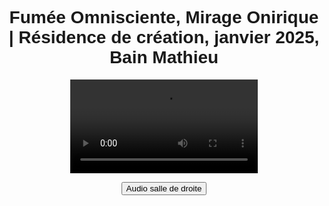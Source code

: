 <html lang="fr">
<head>
<meta charset="UTF-8">
<meta name="viewport" content="width=device-width, initial-scale=1.0">
<title>Félix-Antoine Coutu</title>
<style>
   body {
       font-family: Arial, sans-serif;
       text-align: center;
       padding: 10px;
   }

   /* Changer la taille de la police pour les titres */
   h1 {
      font-size: 16px !important;  /* Ajuste la taille ici comme tu le souhaites */
      font-weight: bold;
      color: #333;  /* Facultatif : change la couleur si nécessaire */
      margin: 0;  /* Empêche les marges par défaut entre les h1 */
      border: none;  /* Enlève les bordures */
   }
   /* Si tu veux ajouter des espacements spécifiques entre les deux titres */
   .titre-1 {
       margin-bottom: 16px;  /* Ajoute un espace après le premier titre */
   }

   .video-container {
      position: relative;
      display: inline-block;
   }

   video {
      width: 100%;
      max-width: 2000px;
   }

   .btn-video {
    position: absolute;
    top: 10px;
    left: 10px; /* Alignement parfait en haut à gauche */
    width: 150px; /* Taille fixe du bouton */
    height: 30px; /* Hauteur fixe */
    display: flex;
    align-items: center;
    justify-content: center;
    background-color: #433d69;
    color: white;
    font-size: 12px;
    font-weight: bold;
    border: none;
    cursor: pointer;
    border-radius: 3px;
    opacity: 0.8;
    transition: opacity 0.2s, background-color 0.3s;
    z-index: 10;
   }

   .btn-video:hover {
       opacity: 1;
   }

   .btn-salle1 {
       background-color: #194f18;
   }

   .btn-salle2 {
       background-color: #433d69;
   }
</style>
</head>
<body>

<h1 class="titre-1">Fumée Omnisciente, Mirage Onirique | Résidence de création, janvier 2025, Bain Mathieu</h1>

<div class="video-container">
   <video id="video" controls>
      <source src="https://dl.dropboxusercontent.com/scl/fi/vn856dku4ckgm35azhbz1/Fumee-Omnisciente-Mirage-Onirique02.mp4?rlkey=khuru1f6c5woeclemz1ai9rlz&st=pksoqe29&raw=1" type="video/mp4">    
      Votre navigateur ne prend pas en charge la vidéo HTML5.
   </video>

   <button id="btnBascule" class="btn-video">Audio salle de droite</button>
</div>

<audio id="audioSalle1" preload="none">
   <source src="https://www.dropbox.com/scl/fi/ur8dl9pxqmyqqcgq63a2l/FOMO_Audio_Perfo-res-Bain-Mathieu_DRUM.mp3?rlkey=oendf779ij0ijz57i5z65vb8h&st=wya35hdc&raw=1" type="audio/mp3">
</audio>

<audio id="audioSalle2" preload="none">
   <source src="https://www.dropbox.com/scl/fi/vxsx4wc0ojrao15vsi3rd/FOMO_Audio_Perfo-res-Bain-Mathieu_INSTALL.mp3?rlkey=yuieg0gk2a5t0b6kquxjgoav4&st=15anchfs&raw=1" type="audio/mp3">
</audio>

<script>

   var video = document.getElementById("video");
   var audioSalle1 = document.getElementById("audioSalle1");
   var audioSalle2 = document.getElementById("audioSalle2");
   var btnBascule = document.getElementById("btnBascule");
   
   var audioActif = audioSalle2;
   btnBascule.classList.add("btn-salle2");
   
   // Désactiver le premier audio au démarrage
   audioSalle1.src = ""; 
   
   function synchroniserAudio() {
       var diff = Math.abs(video.currentTime - audioActif.currentTime);
       if (diff > 0.3) {
           audioActif.currentTime = video.currentTime;
       }
   }
   
   // Gestion de la lecture et pause synchronisée
   video.addEventListener("play", function () {
       if (audioActif.src) {
           audioActif.currentTime = video.currentTime;
           audioActif.play();
       }
   });
   
   video.addEventListener("pause", function () {
       if (audioActif.src) {
           audioActif.pause();
       }
   });
   
   video.addEventListener("timeupdate", synchroniserAudio);
   
   // **BOUTON POUR CHANGER L'AUDIO**
   btnBascule.addEventListener("click", function () {
       // Désactiver complètement l'audio actif
       if (audioActif.src) {
           audioActif.pause();
           audioActif.src = ""; // Libère la mémoire
       }
   
       // Basculer vers l'autre piste
       if (audioActif === audioSalle1) {
           audioActif = audioSalle2;
           audioActif.src = "https://www.dropbox.com/scl/fi/vxsx4wc0ojrao15vsi3rd/FOMO_Audio_Perfo-res-Bain-Mathieu_INSTALL.mp3?rlkey=yuieg0gk2a5t0b6kquxjgoav4&st=15anchfs&raw=1";
           btnBascule.textContent = "Audio salle de droite";
           btnBascule.classList.remove("btn-salle1");
           btnBascule.classList.add("btn-salle2");
       } else {
           audioActif = audioSalle1;
           audioActif.src = "https://www.dropbox.com/scl/fi/ur8dl9pxqmyqqcgq63a2l/FOMO_Audio_Perfo-res-Bain-Mathieu_DRUM.mp3?rlkey=oendf779ij0ijz57i5z65vb8h&st=wya35hdc&raw=1";
           btnBascule.textContent = "Audio salle de gauche";
           btnBascule.classList.remove("btn-salle2");
           btnBascule.classList.add("btn-salle1");
       }
   
       // Synchroniser avec la vidéo immédiatement
       if (!video.paused) {
           audioActif.currentTime = video.currentTime;
           audioActif.play();
       }
   });

</script>

</body>
</html>

